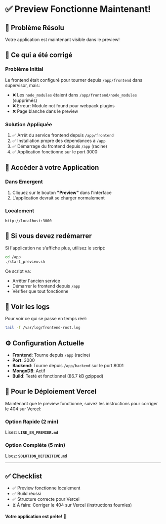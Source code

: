 # ✅ Preview Fonctionne Maintenant!

## 🎉 Problème Résolu

Votre application est maintenant visible dans le preview!

## 🔧 Ce qui a été corrigé

### Problème Initial
Le frontend était configuré pour tourner depuis `/app/frontend` dans supervisor, mais:
- ❌ Les `node_modules` étaient dans `/app/frontend/node_modules` (supprimés)
- ❌ Erreur: Module not found pour webpack plugins
- ❌ Page blanche dans le preview

### Solution Appliquée
1. ✅ Arrêt du service frontend depuis `/app/frontend`
2. ✅ Installation propre des dépendances à `/app`
3. ✅ Démarrage du frontend depuis `/app` (racine)
4. ✅ Application fonctionne sur le port 3000

## 📱 Accéder à votre Application

### Dans Emergent
1. Cliquez sur le bouton **"Preview"** dans l'interface
2. L'application devrait se charger normalement

### Localement
```
http://localhost:3000
```

## 🔄 Si vous devez redémarrer

Si l'application ne s'affiche plus, utilisez le script:

```bash
cd /app
./start_preview.sh
```

Ce script va:
- Arrêter l'ancien service
- Démarrer le frontend depuis `/app`
- Vérifier que tout fonctionne

## 📝 Voir les logs

Pour voir ce qui se passe en temps réel:

```bash
tail -f /var/log/frontend-root.log
```

## ⚙️ Configuration Actuelle

- **Frontend**: Tourne depuis `/app` (racine)
- **Port**: 3000
- **Backend**: Tourne depuis `/app/backend` sur le port 8001
- **MongoDB**: Actif
- **Build**: Testé et fonctionnel (86.7 kB gzipped)

## 🚀 Pour le Déploiement Vercel

Maintenant que le preview fonctionne, suivez les instructions pour corriger le 404 sur Vercel:

### Option Rapide (2 min)
Lisez: **`LIRE_EN_PREMIER.md`**

### Option Complète (5 min)
Lisez: **`SOLUTION_DEFINITIVE.md`**

---

## ✅ Checklist

- ✅ Preview fonctionne localement
- ✅ Build réussi
- ✅ Structure correcte pour Vercel
- ⏳ À faire: Corriger le 404 sur Vercel (instructions fournies)

**Votre application est prête! 🎉**
